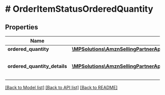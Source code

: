 # # OrderItemStatusOrderedQuantity

## Properties

Name | Type | Description | Notes
------------ | ------------- | ------------- | -------------
**ordered_quantity** | [**\MPSolutions\AmznSellingPartnerApi\Models\VendorOrders\ItemQuantity**](ItemQuantity.md) |  | [optional]
**ordered_quantity_details** | [**\MPSolutions\AmznSellingPartnerApi\Models\VendorOrders\OrderedQuantityDetails[]**](OrderedQuantityDetails.md) | Details of item quantity ordered. | [optional]

[[Back to Model list]](../../README.md#models) [[Back to API list]](../../README.md#endpoints) [[Back to README]](../../README.md)

